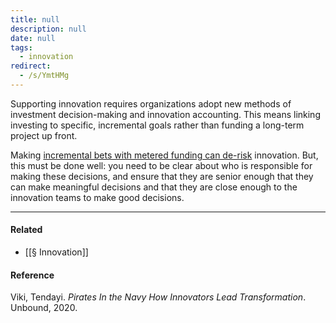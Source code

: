 ```yaml
---
title: null
description: null
date: null
tags:
  - innovation
redirect:
  - /s/YmtHMg
---
```


Supporting innovation requires organizations adopt new methods of investment decision-making and innovation accounting. This means linking investing to specific, incremental goals rather than funding a long-term project up front.

Making [incremental bets with metered funding can de-risk](https://publish.obsidian.md/mobydiction/notes/De-risk+innovation+by+making+smaller+bets) innovation. But, this must be done well: you need to be clear about who is responsible for making these decisions, and ensure that they are senior enough that they can make meaningful decisions and that they are close enough to the innovation teams to make good decisions.

---

#### Related

- [[§ Innovation]]

#### Reference

Viki, Tendayi. _Pirates In the Navy How Innovators Lead Transformation_. Unbound, 2020.
